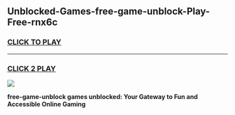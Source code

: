 
## Unblocked-Games-free-game-unblock-Play-Free-rnx6c
<h3>
<a href="https://premium76.site?title=free-game-unblock&ref=17A">CLICK TO PLAY</a></h3>
<hr>

<h3>
<a href="https://premium76.site?title=free-game-unblock&ref=17A">CLICK 2 PLAY</a>
  
</h3>

<a href="https://premium76.site?title=free-game-unblock&ref=17A"><img src="https://clearcache.store/games.png"></a>


**free-game-unblock games unblocked: Your Gateway to Fun and Accessible Online Gaming**
